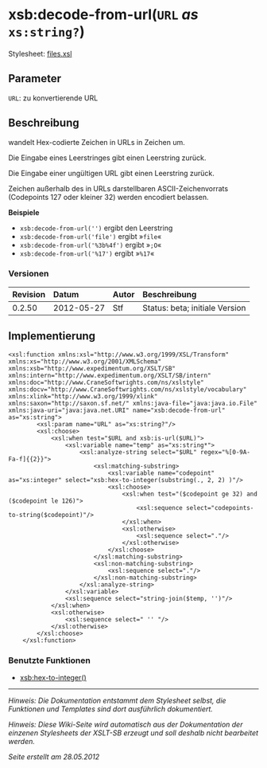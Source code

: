 # xsb:decode-from-url(`URL` _as_ `xs:string?`) #

Stylesheet: [files.xsl](http://code.google.com/p/xslt-sb/source/browse/trunk/xslt-sb/files.xsl)

## Parameter ##
`URL`: zu konvertierende URL



## Beschreibung ##
wandelt Hex-codierte Zeichen in URLs in Zeichen um.

Die Eingabe eines Leerstringes gibt einen Leerstring zurück.

Die Eingabe einer ungültigen URL gibt einen Leerstring zurück.

Zeichen außerhalb des in URLs darstellbaren ASCII-Zeichenvorrats (Codepoints 127 oder kleiner 32) werden encodiert belassen.


**Beispiele**
  * `xsb:decode-from-url('')` ergibt den Leerstring
  * `xsb:decode-from-url('file')` ergibt »`file`«
  * `xsb:decode-from-url('%3b%4f')` ergibt »`;O`«
  * `xsb:decode-from-url('%17')` ergibt »`%17`«

### Versionen ###
| Revision | Datum | Autor | Beschreibung |
|:---------|:------|:------|:-------------|
| 0.2.50 | 2012-05-27 | Stf |   Status: beta;   initiale Version   |


## Implementierung ##
```
<xsl:function xmlns:xsl="http://www.w3.org/1999/XSL/Transform" xmlns:xs="http://www.w3.org/2001/XMLSchema" xmlns:xsb="http://www.expedimentum.org/XSLT/SB" xmlns:intern="http://www.expedimentum.org/XSLT/SB/intern" xmlns:doc="http://www.CraneSoftwrights.com/ns/xslstyle" xmlns:docv="http://www.CraneSoftwrights.com/ns/xslstyle/vocabulary" xmlns:xlink="http://www.w3.org/1999/xlink" xmlns:saxon="http://saxon.sf.net/" xmlns:java-file="java:java.io.File" xmlns:java-uri="java:java.net.URI" name="xsb:decode-from-url" as="xs:string">
		<xsl:param name="URL" as="xs:string?"/>
		<xsl:choose>
			<xsl:when test="$URL and xsb:is-url($URL)">
				<xsl:variable name="temp" as="xs:string*">
					<xsl:analyze-string select="$URL" regex="%[0-9A-Fa-f]{{2}}">
						<xsl:matching-substring>
							<xsl:variable name="codepoint" as="xs:integer" select="xsb:hex-to-integer(substring(., 2, 2) )"/>
							<xsl:choose>
								<xsl:when test="($codepoint ge 32) and ($codepoint le 126)">
									<xsl:sequence select="codepoints-to-string($codepoint)"/>
								</xsl:when>
								<xsl:otherwise>
									<xsl:sequence select="."/>
								</xsl:otherwise>
							</xsl:choose>
						</xsl:matching-substring>
						<xsl:non-matching-substring>
							<xsl:sequence select="."/>
						</xsl:non-matching-substring>
					</xsl:analyze-string>
				</xsl:variable>
				<xsl:sequence select="string-join($temp, '')"/>
			</xsl:when>
			<xsl:otherwise>
				<xsl:sequence select=" '' "/>
			</xsl:otherwise>
		</xsl:choose>
	</xsl:function>
```

### Benutzte Funktionen ###
  * [xsb:hex-to-integer()](xsb_hex_to_integer.md)


---


_Hinweis: Die Dokumentation entstammt dem Stylesheet selbst, die Funktionen und Templates sind dort ausführlich dokumentiert._

_Hinweis: Diese Wiki-Seite wird automatisch aus der Dokumentation der einzenen Stylesheets der XSLT-SB erzeugt und soll deshalb nicht bearbeitet werden._

_Seite erstellt am 28.05.2012_
